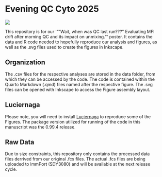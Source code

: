 # Evening QC Cyto 2025

<img src="https://github.com/DavidRach/EveningQC_Cyto2025/blob/main/EveningQCPoster.png" >


This repository is for our '““Wait, when was QC last run???” Evaluating MFI drift after morning QC and its impact on unmixing.”' poster. It contains the data and R code needed to hopefully reproduce our analysis and figures, as well as the .svg files used to create the figures in Inkscape.

## Organization

The .csv files for the respective analyses are stored in the data folder, from which they can be accessed by the code. The code is contained within the Quarto Markdown (.qmd) files named after the respective figure. The .svg files can be opened with Inkscape to access the Figure assembly layout. 

## Luciernaga

Please note, you will need to install [Luciernaga](https://github.com/DavidRach/Luciernaga) to reproduce some of the Figures. The package version utilized for running of the code in this manuscript was the 0.99.4 release. 

## Raw Data

Due to size constraints, this repository only contains the processed data files derrived from our original .fcs files. The actual .fcs files are being uploaded to ImmPort (SDY3080) and will be available at the next release cycle. 
